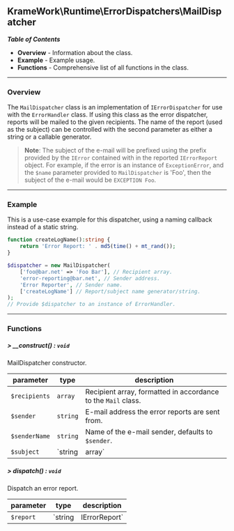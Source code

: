 ## KrameWork\Runtime\ErrorDispatchers\MailDispatcher

***Table of Contents***
* **Overview** - Information about the class.
* **Example** - Example usage.
* **Functions** - Comprehensive list of all functions in the class.

___
### Overview
The `MailDispatcher` class is an implementation of `IErrorDispatcher` for use with the `ErrorHandler` class. If using this class as the error dispatcher, reports will be mailed to the given recipients. The name of the report (used as the subject) can be controlled with the second parameter as either a string or a callable generator.

> **Note**: The subject of the e-mail will be prefixed using the prefix provided by the `IError` contained with in the reported `IErrorReport` object. For example, if the error is an instance of `ExceptionError`, and the `$name` parameter provided to `MailDispatcher` is 'Foo', then the subject of the e-mail would be `EXCEPTION Foo`.

___
### Example
This is a use-case example for this dispatcher, using a naming callback instead of a static string.
```php
function createLogName():string {
    return 'Error Report: ' . md5(time() + mt_rand());
}

$dispatcher = new MailDispatcher(
    ['foo@bar.net' => 'Foo Bar'], // Recipient array.
    'error-reporting@bar.net', // Sender address.
    'Error Reporter', // Sender name.
    ['createLogName'] // Report/subject name generator/string.
);
// Provide $dispatcher to an instance of ErrorHandler.
```
___
### Functions
##### > __construct() : `void`
MailDispatcher constructor.

parameter | type | description
--- | --- |---
`$recipients` | `array` | Recipient array, formatted in accordance to the `Mail` class.
`$sender` | `string` | E-mail address the error reports are sent from.
`$senderName` | `string` | Name of the e-mail sender, defaults to `$sender`.
`$subject` | `string|array` | Subject/report name string or generator.

##### > dispatch() : `void`
Dispatch an error report.

parameter | type | description
--- | --- | ---
`$report` | `string|IErrorReport` | Report to dispatch.